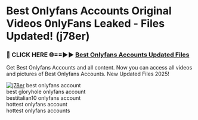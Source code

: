 # Best Onlyfans Accounts Original Videos 0nlyFans Leaked - Files Updated! (j78er)

<h3>🔴 CLICK HERE 🌐==►► <a href="https://tinyurl.com/2jnfzry5" rel="nofollow">Best Onlyfans Accounts Updated Files</a></h3>

Get Best Onlyfans Accounts and all content. Now you can access all videos and pictures of Best Onlyfans Accounts. New Updated Files 2025!

[![j78er](https://i.imgur.com/GyGTBgg.gif)](https://tinyurl.com/2jnfzry5)
best onlyfans account<br>
best gloryhole onlyfans account<br>
bestitalian10 onlyfans account<br>
hottest onlyfans account<br>
hottest onlyfans accounts